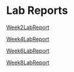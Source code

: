 # Lab Reports
[Week2LabReport](https://charlychee.github.io/cse15l-lab-reports/Week2LabReport)

[Week4LabReport](https://charlychee.github.io/cse15l-lab-reports/Week4LabReport)

[Week6LabReport](https://charlychee.github.io/cse15l-lab-reports/lab-report-3-week-6)

[Week8LabReport](https://charlychee.github.io/cse15l-lab-reports/lab-report-4-week-8)
